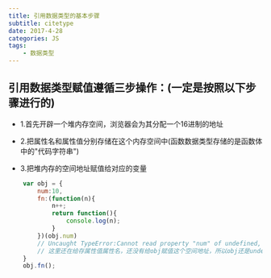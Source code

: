 ```yaml
---
title: 引用数据类型的基本步骤
subtitle: citetype
date: 2017-4-28
categories: JS
tags:
    - 数据类型
---
```

## 引用数据类型赋值遵循三步操作：(一定是按照以下步骤进行的)
+ 1.首先开辟一个堆内存空间，浏览器会为其分配一个16进制的地址

+ 2.把属性名和属性值分别存储在这个内存空间中(函数数据类型存储的是函数体中的"代码字符串")

+ 3.把堆内存的空间地址赋值给对应的变量

```javascript
    var obj = {
        num:10,
        fn:(function(n){
            n++;
            return function(){
                console.log(n);
            }
        })(obj.num)
        // Uncaught TypeError:Cannot read property "num" of undefined,
        // 这里还在给存属性值属性名，还没有给obj赋值这个空间地址，所以obj还是undefined，也就没有num的属性，所以浏览器会报错
    }
    obj.fn();
```


